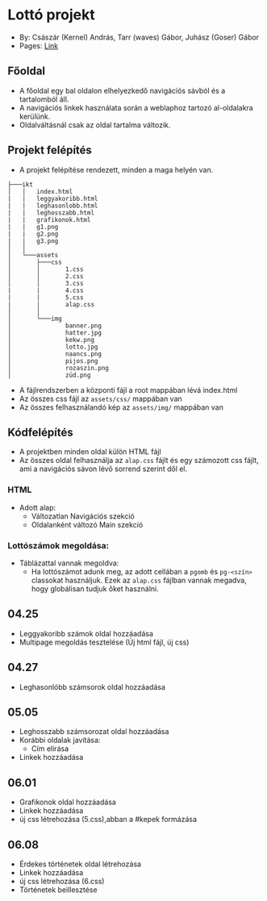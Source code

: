 # Lottó projekt
- By: Császár (Kernel) András, Tarr (waves) Gábor, Juhász (Goser) Gábor
- Pages: [Link](https://csandristurr.github.io/ikt/)

## Főoldal
- A főoldal egy bal oldalon elhelyezkedő navigációs sávból és a tartalomból áll.
- A navigációs linkek használata során a weblaphoz tartozó al-oldalakra kerülünk.
- Oldalváltásnál csak az oldal tartalma változik.

## Projekt felépítés
- A projekt felépítése rendezett, minden a maga helyén van.
```
├───ikt
│   │   index.html
|   |   leggyakoribb.html
|   |   leghasonlobb.html
|   |   leghosszabb.html
|   |   grafikonok.html
|   |   g1.png
|   |   g2.png
|   |   g3.png
│   │
│   └───assets
│       ├───css
│       │       1.css
│       │       2.css
│       │       3.css
|       |       4.css
|       |       5.css
|       |       alap.css
│       │
│       └───img
│               banner.png
│               hatter.jpg
│               kekw.png
│               lotto.jpg
│               naancs.png
│               pijos.png
│               rozaszin.png
│               züd.png
```
- A fájlrendszerben a központi fájl a root mappában lévá index.html
- Az összes css fájl az `assets/css/` mappában van
- Az összes felhasználandó kép az `assets/img/` mappában van

## Kódfelépítés
- A projektben minden oldal külön HTML fájl
- Az összes oldal felhasználja az `alap.css` fájlt és egy számozott css fájlt, ami a navigációs sávon lévő sorrend szerint dől el.
### HTML
- Adott alap:
  - Változatlan Navigációs szekció
  - Oldalanként változó Main szekció
### Lottószámok megoldása:
- Táblázattal vannak megoldva:
  - Ha lottószámot adunk meg, az adott cellában a `pgomb` és `pg-<szín>` classokat használjuk. Ezek az `alap.css` fájlban vannak megadva, hogy globálisan tudjuk őket használni.
  
## 04.25
- Leggyakoribb számok oldal hozzáadása
- Multipage megoldás tesztelése (Új html fájl, új css)
## 04.27
- Leghasonlóbb számsorok oldal hozzáadása
## 05.05
- Leghosszabb számsorozat oldal hozzáadása
- Korábbi oldalak javítása:
  - Cím elírása
- Linkek hozzáadása
## 06.01
- Grafikonok oldal hozzáadása
- Linkek hozzáadása
- új css létrehozása (5.css),abban a #kepek formázása
## 06.08
- Érdekes történetek oldal létrehozása
- Linkek hozzáadása
- új css létrehozása (6.css)
- Történetek beillesztése



